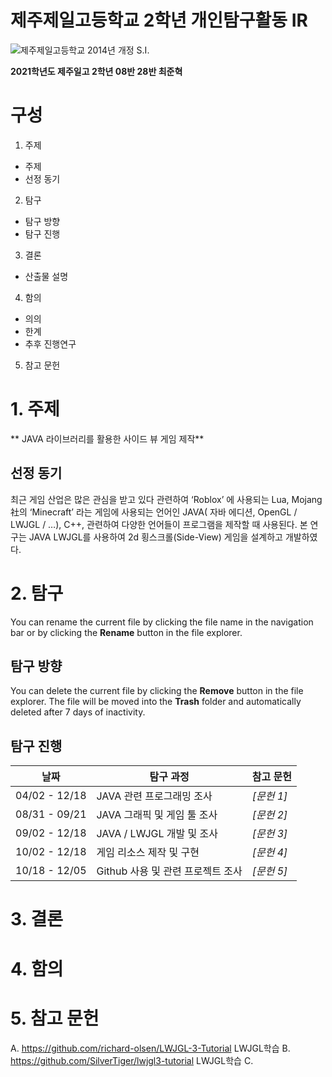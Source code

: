 # 제주제일고등학교 2학년 개인탐구활동 IR

![제주제일고등학교 2014년 개정 S.I.](https://jeil.jje.hs.kr/board/x_free/upload/20160930/IMG_132253.png)

**2021학년도 제주일고 2학년 08반 28반 최준혁**



구성
====

 1. 주제
 + 주제
 + 선정 동기
 2. 탐구
 + 탐구 방향
 + 탐구 진행
 3. 결론
 + 산출물 설명
 4. 함의
 + 의의
 + 한계
 + 추후 진행연구
 5. 참고 문헌

# 1.  주제
** JAVA 라이브러리를 활용한 사이드 뷰 게임 제작**

## 선정 동기

최근 게임 산업은 많은 관심을 받고 있다 관련하여 ‘Roblox’ 에 사용되는 Lua, Mojang 社의 ‘Minecraft’ 라는 게임에 사용되는 언어인 JAVA( 자바 에디션, OpenGL / LWJGL / …), C++, 관련하여 다양한 언어들이 프로그램을 제작할 때 사용된다. 본 연구는 JAVA LWJGL를 사용하여 2d 횡스크롤(Side-View) 게임을 설계하고 개발하였다.





# 2.  탐구

You can rename the current file by clicking the file name in the navigation bar or by clicking the **Rename** button in the file explorer.

## 탐구 방향

You can delete the current file by clicking the **Remove** button in the file explorer. The file will be moved into the **Trash** folder and automatically deleted after 7 days of inactivity.

## 탐구 진행


|날짜|탐구 과정|참고 문헌|
|--|--|--|
| 04/02 - 12/18 | JAVA 관련 프로그래밍 조사 | _[문헌 1]_
| 08/31 - 09/21 | JAVA 그래픽 및 게임 툴 조사 | _[문헌 2]_
| 09/02 - 12/18 | JAVA / LWJGL 개발 및 조사 | _[문헌 3]_
| 10/02 - 12/18 | 게임 리소스 제작 및 구현 | _[문헌 4]_
| 10/18 - 12/05 | Github 사용 및 관련 프로젝트 조사 | _[문헌 5]_





# 3. 결론


# 4. 함의

# 5. 참고 문헌

A. https://github.com/richard-olsen/LWJGL-3-Tutorial  LWJGL학습
B. https://github.com/SilverTiger/lwjgl3-tutorial LWJGL학습
C. 

